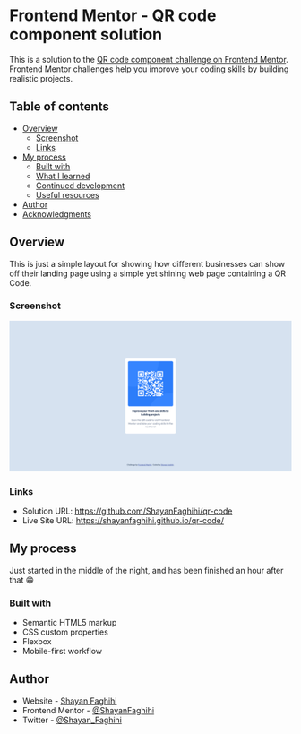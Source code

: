 # Frontend Mentor - QR code component solution

This is a solution to the [QR code component challenge on Frontend Mentor](https://www.frontendmentor.io/challenges/qr-code-component-iux_sIO_H). Frontend Mentor challenges help you improve your coding skills by building realistic projects. 

## Table of contents

- [Overview](#overview)
  - [Screenshot](#screenshot)
  - [Links](#links)
- [My process](#my-process)
  - [Built with](#built-with)
  - [What I learned](#what-i-learned)
  - [Continued development](#continued-development)
  - [Useful resources](#useful-resources)
- [Author](#author)
- [Acknowledgments](#acknowledgments)

## Overview
This is just a simple layout for showing how different businesses can show off their landing page using a simple yet shining web page containing a QR Code.

### Screenshot

![Design preview for the QR code component coding challenge](./design/desktop-preview.png)


### Links

- Solution URL: https://github.com/ShayanFaghihi/qr-code
- Live Site URL: https://shayanfaghihi.github.io/qr-code/

## My process
Just started in the middle of the night, and has been finished an hour after that 😁

### Built with

- Semantic HTML5 markup
- CSS custom properties
- Flexbox
- Mobile-first workflow


## Author

- Website - [Shayan Faghihi](https://shayan-faghihi.ir)
- Frontend Mentor - [@ShayanFaghihi](https://www.frontendmentor.io/profile/ShayanFaghihi)
- Twitter - [@Shayan_Faghihi](https://twitter.com/Shayan_Faghihi)
